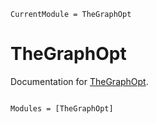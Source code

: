 ```@meta
CurrentModule = TheGraphOpt
```

# TheGraphOpt

Documentation for [TheGraphOpt](https://github.com/semiotic-ai/TheGraphOpt.jl).

```@index
```

```@autodocs
Modules = [TheGraphOpt]
```
